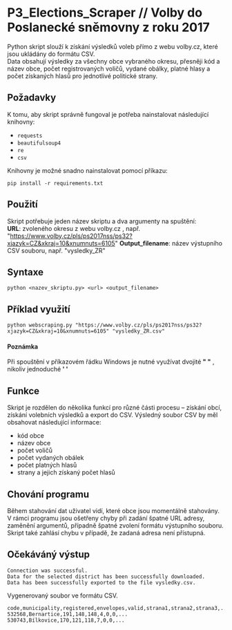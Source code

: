 # P3_Elections_Scraper // Volby do Poslanecké sněmovny z roku 2017
Python skript slouží k získání výsledků voleb přímo z webu volby.cz, které jsou ukládány do formátu CSV.  
Data obsahují výsledky za všechny obce vybraného okresu, přesněji kód a název obce, počet registrovaných
voličů, vydané obálky, platné hlasy a počet získaných hlasů pro jednotlivé politické strany.

## Požadavky
K tomu, aby skript správně fungoval je potřeba nainstalovat následující knihovny:
   - `requests`
   - `beautifulsoup4`
   - `re`
   - `csv`

Knihovny je možné snadno nainstalovat pomocí příkazu:
```  
pip install -r requirements.txt
```

## Použití
Skript potřebuje jeden název skriptu a dva argumenty na spuštění:  
**URL**: zvoleného okresu z webu volby.cz , např. "https://www.volby.cz/pls/ps2017nss/ps32?xjazyk=CZ&xkraj=10&xnumnuts=6105"
**Output_filename**: název výstupního CSV souboru, např. "vysledky_ZR" 

## Syntaxe
```
python <nazev_skriptu.py> <url> <output_filename>
```
## Příklad využití
```
python webscraping.py "https://www.volby.cz/pls/ps2017nss/ps32?xjazyk=CZ&xkraj=10&xnumnuts=6105" "vysledky_ZR.csv"
```
#### Poznámka
Při spouštění v příkazovém řádku Windows je nutné využívat dvojité **" "** , nikoliv jednoduché **' '**
## Funkce
Skript je rozdělen do několika funkcí pro různé části procesu – získání obcí, získání volebních výsledků a export do CSV.
Výsledný soubor CSV by měl obsahovat následující informace:  
  - kód obce  
  - název obce  
  - počet voličů  
  - počet vydaných obálek  
  - počet platných hlasů  
  - strany a jejich získaný počet hlasů
## Chování programu
Během stahování dat uživatel vidí, které obce jsou momentálně stahovány.  
V rámci programu jsou ošetřeny chyby při 
zadání špatné URL adresy, zaměnění argumentů, případně špatné zvolení formátu výstupního souboru. Skript také zahlásí chybu v 
případě, že zadaná adresa není přístupná. 
## Očekáváný výstup
```
Connection was successful.
Data for the selected district has been successfully downloaded.
Data has been successfully exported to the file vysledky.csv.
```
Vygenerovaný soubor ve formátu CSV.
```
code,municipality,registered,envelopes,valid,strana1,strana2,strana3,...
532568,Bernartice,191,148,148,4,0,0,...
530743,Bílkovice,170,121,118,7,0,0,...
```
